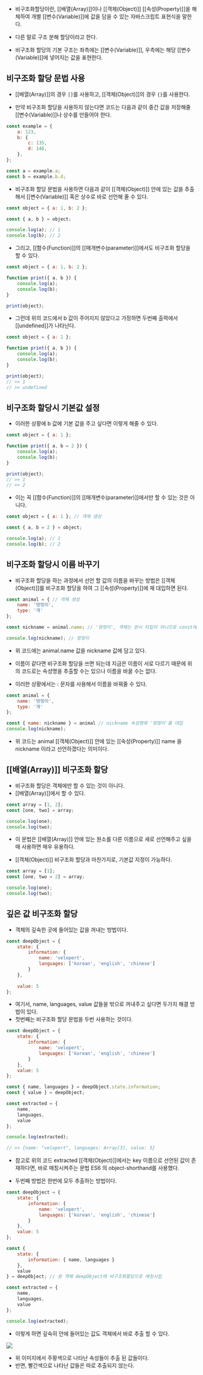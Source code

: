 - 비구조화할당이란, [[배열(Array)]]이나 [[객체(Object)]] [[속성(Property)]]을 해체하여 개별 [[변수(Variable)]]에 값을 담을 수 있는 자바스크립트 표현식을 말한다.
- 다른 말로 구조 분해 할당이라고 한다.

- 비구조화 할당의 기본 구조는 좌측에는 [[변수(Variable)]], 우측에는 해당 [[변수(Variable)]]에 넣어지는 값을 표현한다. 

## 비구조화 할당 문법 사용

- [[배열(Array)]]의 경우 `[]`를 사용하고, [[객체(Object)]]의 경우 `{}`를 사용한다.

- 만약 비구조화 할당을 사용하지 않는다면 코드는 다음과 같이 중간 값을 저장해줄 [[변수(Variable)]]나 상수를 만들어야 한다.

```js
const example = { 
	a: 123, 
	b: { 
		c: 135, 
		d: 146,
	},
};

const a = example.a;
const b = example.b.d;
```

- 비구조화 할당 문법을 사용하면 다음과 같이 [[객체(Object)]] 안에 있는 값을 추출해서 [[변수(Variable)]] 혹은 상수로 바로 선언해 줄 수 있다.

```js
const object = { a: 1, b: 2 };

const { a, b } = object;

console.log(a); // 1
console.log(b); // 2
```

- 그리고, [[함수(Function)]]의 [[매개변수(parameter)]]에서도 비구조화 할당을 할 수 있다.

```js
const object = { a: 1, b: 2 };

function print({ a, b }) {
	console.log(a);
	console.log(b);
}

print(object);
```

- 그런데 위의 코드에서 b 값이 주어지지 않았다고 가정하면 두번째 출력에서 [[undefined]]가 나타난다.

```js
const object = { a: 1 };

function print({ a, b }) {
	console.log(a);
	console.log(b);
}

print(object);
// >> 1
// >> undefined
```

## 비구조화 할당시 기본값 설정

- 이러한 상황에 b 값에 기본 값을 주고 싶다면 이렇게 해줄 수 있다.

```js
const object = { a: 1 };

function print({ a, b = 2 }) {
	console.log(a);
	console.log(b);
}

print(object);
// >> 1
// >> 2
```

- 이는 꼭 [[함수(Function)]]의 [[매개변수(parameter)]]에서만 할 수 있는 것은 아니다.

```js
const object = { a: 1 }; // 객체 생성

const { a, b = 2 } = object;

console.log(a); // 1
console.log(b); // 2
```

## 비구조화 할당시 이름 바꾸기

-  비구조화 할당을 하는 과정에서 선언 할 값의 이름을 바꾸는 방법은 [[객체(Object)]]를 비구조화 할당을 하여 그 [[속성(Property)]]에 재 대입하면 된다.

```js
const animal = { // 객체 생성
	name: '멍멍이',
	type: '개'
};

const nickname = animal.name; // '멍멍이', 객체는 원시 타입이 아니므로 const에 대입 가능

console.log(nickname); // 멍멍이
```

- 위 코드에는 animal.name 값을 nickname 값에 담고 있다.
- 이름이 같다면 비구조화 할당을 쓰면 되는데 지금은 이름이 서로 다르기 때문에 위의 코드로는 속성명을 추출할 수는 있으나 이름을 바꿀 수는 없다.

- 이러한 상황에서는 : 문자를 사용해서 이름을 바꿔줄 수 있다.

```js
const animal = {
	name: '멍멍이',
	type: '개'
};

const { name: nickname } = animal // nickname 속성명에 '멍멍이'를 대입
console.log(nickname);
```

- 위 코드는 animal [[객체(Object)]] 안에 있는 [[속성(Property)]] name 을 nickname 이라고 선언하겠다는 의미이다.

## [[배열(Array)]] 비구조화 할당

- 비구조화 할당은 객체에만 할 수 있는 것이 아니다.
- [[배열(Array)]]에서 할 수 있다.

```js
const array = [1, 2];
const [one, two] = array;

console.log(one);
console.log(two);
```

- 이 문법은 [[배열(Array)]] 안에 있는 원소를 다른 이름으로 새로 선언해주고 싶을 때 사용하면 매우 유용하다.

- [[객체(Object)]] 비구조화 할당과 마찬가지로, 기본값 지정이 가능하다.

```js
const array = [1];
const [one, two = 2] = array;

console.log(one);
console.log(two);
```

## 깊은 값 비구조화 할당

- 객체의 깊숙한 곳에 들어있는 값을 꺼내는 방법이다.

```js
const deepObject = {
	state: {
		information: {
		    name: 'velopert',
		    languages: ['korean', 'english', 'chinese']
		}
	},
	
	value: 5
};
```

- 여기서, name, languages, value 값들을 밖으로 꺼내주고 싶다면 두가지 해결 방법이 있다.
- 첫번째는 비구조화 할당 문법을 두번 사용하는 것이다.

```js
const deepObject = {
	state: {
		information: {
			name: 'velopert',
			languages: ['korean', 'english', 'chinese']
	    }
	},
	value: 5
};

const { name, languages } = deepObject.state.information;
const { value } = deepObject;

const extracted = {
	name,
	languages,
	value
};

console.log(extracted); 

// >> {name: "velopert", languages: Array[3], value: 5}
```

- 참고로 위의 코드 extracted [[객체(Object)]]에서는 key 이름으로 선언된 값이 존재하다면, 바로 매칭시켜주는 문법 ES6 의 object-shorthand를 사용했다.

- 두번째 방법은 한번에 모두 추출하는 방법이다.

```js
const deepObject = {
	state: {
	    information: {
		    name: 'velopert',
		    languages: ['korean', 'english', 'chinese']
		}
	},
	value: 5
};

const {
	state: {
		information: { name, languages }
	},
	value
} = deepObject; // 원 객체 deepObject에 비구조화할당으로 매칭시킴

const extracted = {
	name,
	languages,
	value
};

console.log(extracted);
```

- 이렇게 하면 깊숙히 안에 들어있는 값도 객체에서 바로 추출 할 수 있다.

![](https://i.imgur.com/npMktDb.png)

- 위 이미지에서 주황색으로 나타난 속성들이 추출 된 값들이다.
- 반면, 빨간색으로 나타난 값들은 따로 추출되지 않는다.

